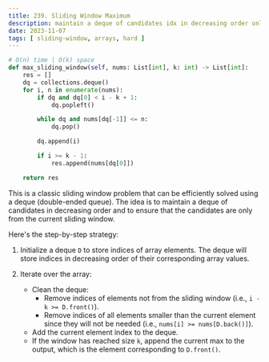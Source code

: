 ```yaml
---
title: 239. Sliding Window Maximum
description: maintain a deque of candidates idx in decreasing order only from the current sliding window
date: 2023-11-07
tags: [ sliding-window, arrays, hard ] 
---
```


```python
# O(n) time | O(k) space
def max_sliding_window(self, nums: List[int], k: int) -> List[int]:
    res = []
    dq = collections.deque()
    for i, n in enumerate(nums):
        if dq and dq[0] < i - k + 1:
            dq.popleft()

        while dq and nums[dq[-1]] <= n:
            dq.pop()

        dq.append(i)

        if i >= k - 1:
            res.append(nums[dq[0]])

    return res
```

This is a classic sliding window problem that can be efficiently solved using a deque (double-ended queue). The idea is
to maintain a deque of candidates in decreasing order and to ensure that the candidates are only from the current
sliding window.

Here's the step-by-step strategy:

1) Initialize a deque `D` to store indices of array elements. The deque will store indices in decreasing order of their
   corresponding array values.

2) Iterate over the array:
    - Clean the deque:
        - Remove indices of elements not from the sliding window (i.e., `i - k >= D.front()`).
        - Remove indices of all elements smaller than the current element since they will not be needed (i.e.,
          `nums[i] >= nums[D.back()]`).
    - Add the current element index to the deque.
    - If the window has reached size `k`, append the current max to the output, which is the element corresponding to
      `D.front()`.
